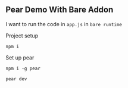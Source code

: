 ## Pear Demo With Bare Addon

I want to run the code in `app.js` in `bare runtime`

Project setup

```
npm i
```

Set up pear

```
npm i -g pear
```

```
pear dev
```
